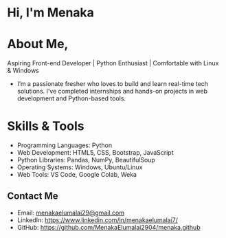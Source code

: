 # Hi, I'm Menaka
# About Me,
Aspiring Front-end Developer | Python Enthusiast | Comfortable with Linux & Windows
- I’m a passionate fresher who loves to build and learn real-time tech solutions. I’ve completed internships and hands-on projects in web development and Python-based tools.
# Skills & Tools
- Programming Languages: Python
- Web Development: HTML5, CSS, Bootstrap, JavaScript
- Python Libraries: Pandas, NumPy, BeautifulSoup
- Operating Systems: Windows, Ubuntu/Linux
- Web Tools: VS Code, Google Colab, Weka
## Contact Me
-  Email: menakaelumalai29@gmail.com
-  LinkedIn: https://www.linkedin.com/in/menakaelumalai7/
-  GitHub: https://github.com/MenakaElumalai2904/menaka.github


